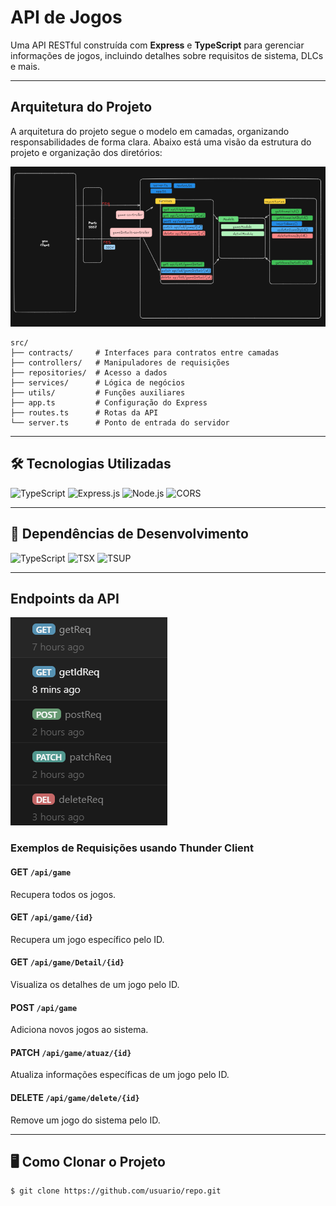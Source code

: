 # API de Jogos

Uma API RESTful construída com **Express** e **TypeScript** para gerenciar informações de jogos, incluindo detalhes sobre requisitos de sistema, DLCs e mais.

---

## Arquitetura do Projeto

A arquitetura do projeto segue o modelo em camadas, organizando responsabilidades de forma clara. Abaixo está uma visão da estrutura do projeto e organização dos diretórios:

![Arquitetura do Projeto](./doc/Aqr-proj.PNG)

```
src/
├── contracts/     # Interfaces para contratos entre camadas
├── controllers/   # Manipuladores de requisições
├── repositories/  # Acesso a dados
├── services/      # Lógica de negócios
├── utils/         # Funções auxiliares
├── app.ts         # Configuração do Express
├── routes.ts      # Rotas da API
└── server.ts      # Ponto de entrada do servidor
```

---

## 🛠 Tecnologias Utilizadas

![TypeScript](https://img.shields.io/badge/TypeScript-2F3136?style=for-the-badge&logo=typescript)
![Express.js](https://img.shields.io/badge/Express.js-2F3136?style=for-the-badge&logo=express)
![Node.js](https://img.shields.io/badge/Node.js-2F3136?style=for-the-badge&logo=node.js)
![CORS](https://img.shields.io/badge/CORS-2F3136?style=for-the-badge)

---

## 🔧 Dependências de Desenvolvimento

![TypeScript](https://img.shields.io/badge/TypeScript-2F3136?style=for-the-badge&logo=typescript)
![TSX](https://img.shields.io/badge/TSX-2F3136?style=for-the-badge&logo=react)
![TSUP](https://img.shields.io/badge/TSUP-2F3136?style=for-the-badge&logo=typescript)

---

## Endpoints da API

![Endpoints da API](./doc/Req-methods.PNG)

### Exemplos de Requisições usando Thunder Client

#### **GET** `/api/game`
Recupera todos os jogos.

#### **GET** `/api/game/{id}`
Recupera um jogo específico pelo ID.

#### **GET** `/api/game/Detail/{id}`
Visualiza os detalhes de um jogo pelo ID.

#### **POST** `/api/game`
Adiciona novos jogos ao sistema.

#### **PATCH** `/api/game/atuaz/{id}`
Atualiza informações específicas de um jogo pelo ID.

#### **DELETE** `/api/game/delete/{id}`
Remove um jogo do sistema pelo ID.

---

## 🖥️ Como Clonar o Projeto

```bash
$ git clone https://github.com/usuario/repo.git
```

